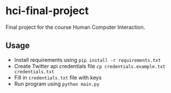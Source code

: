 # hci-final-project
Final project for the course Human Computer Interaction.

## Usage

- Install requirements using `pip install -r requirements.txt`
- Create Twitter api credentials file `cp credentials.example.txt credentials.txt`
- Fill in `credentials.txt` file with keys
- Run program using `python main.py`
